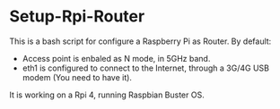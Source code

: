 # Setup-Rpi-Router

This is a bash script for configure a Raspberry Pi as Router. By default: 

  - Access point is enbaled as N mode, in 5GHz band.
  - eth1 is configured to connect to the Internet, through a 3G/4G USB modem (You need to have it). 

It is working on a Rpi 4, running Raspbian Buster OS.
